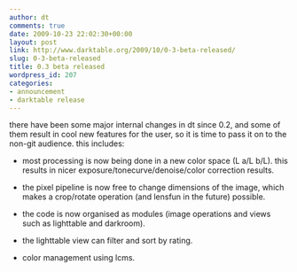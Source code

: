 ```yaml
---
author: dt
comments: true
date: 2009-10-23 22:02:30+00:00
layout: post
link: http://www.darktable.org/2009/10/0-3-beta-released/
slug: 0-3-beta-released
title: 0.3 beta released
wordpress_id: 207
categories:
- announcement
- darktable release
---
```


there have been some major internal changes in dt since 0.2, and some of them result in cool new features for the user, so it is time to pass it on to the non-git audience. this includes:



	
  * most processing is now being done in a new color space (L a/L b/L). this results in nicer exposure/tonecurve/denoise/color correction results.

	
  * the pixel pipeline is now free to change dimensions of the image, which makes a crop/rotate operation (and lensfun in the future) possible.

	
  * the code is now organised as modules (image operations and views such as lighttable and darkroom).

	
  * the lighttable view can filter and sort by rating.

	
  * color management using lcms.



